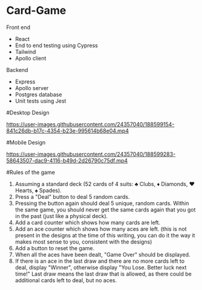 # Card-Game

Front end
- React
- End to end testing using Cypress
- Tailwind
- Apollo client

Backend
- Express
- Apollo server
- Postgres database
- Unit tests using Jest


#Desktop Design

https://user-images.githubusercontent.com/24357040/188599154-841c26db-b17c-4354-b23e-995614b68e04.mp4

#Mobile Design

https://user-images.githubusercontent.com/24357040/188599283-58643507-dac9-4116-b49d-2d26790c75df.mp4


#Rules of the game

1. Assuming a standard deck (52 cards of 4 suits: ♣ Clubs, ♦ Diamonds, ♥ Hearts, ♠ Spades).
2. Press a "Deal" button to deal 5 random cards.
3. Pressing the button again should deal 5 unique, random cards. Within the same game, you should never get the same cards again that you got in the past (just like a physical deck).
4. Add a card counter which shows how many cards are left.
5. Add an ace counter which shows how many aces are left. (this is not present in the designs at the time of this writing, you can do it the way it makes most sense to you, consistent with the designs)
6. Add a button to reset the game.
7. When all the aces have been dealt, "Game Over" should be displayed.
8. If there is an ace in the last draw and there are no more cards left to deal, display "Winner", otherwise display "You Lose. Better luck next time!" Last draw means the last draw that is allowed, as there could be additional cards left to deal, but no aces.
